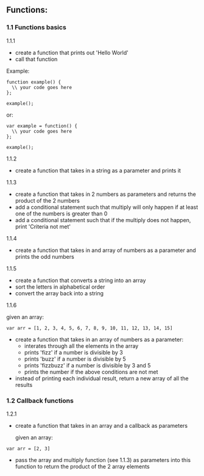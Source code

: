 ## Functions:

### 1.1 Functions basics
1.1.1
  - create a function that prints out 'Hello World'
  - call that function
  
Example:
```
function example() {
  \\ your code goes here
};

example();
```
or:

```
var example = function() {
  \\ your code goes here
};

example();
```

1.1.2
  - create a function that takes in a string as a parameter and prints it

1.1.3
  - create a function that takes in 2 numbers as parameters and returns the product of the 2 numbers
  - add a conditional statement such that multiply will only happen if at least one of the numbers is greater than 0
  - add a conditional statement such that if the multiply does not happen, print 'Criteria not met'
  
1.1.4
  - create a function that takes in and array of numbers as a parameter and prints the odd numbers

1.1.5
  - create a function that converts a string into an array
  - sort the letters in alphabetical order
  - convert the array back into a string
  
1.1.6

  given an array:
  
  ```
 var arr = [1, 2, 3, 4, 5, 6, 7, 8, 9, 10, 11, 12, 13, 14, 15]
  ```
  - create a function that takes in an array of numbers as a parameter:
      - interates through all the elements in the array
      - prints 'fizz' if a number is divisible by 3
      - prints 'buzz' if a number is divisible by 5
      - prints 'fizzbuzz' if a number is divisible by 3 and 5
      - prints the number if the above conditions are not met
  - instead of printing each individual result, return a new array of all the results

### 1.2 Callback functions

1.2.1
  
  - create a function that takes in an array and a callback as parameters
  
    given an array:
  
  ```
  var arr = [2, 3]
  ```
  
  - pass the array and multiply function (see 1.1.3) as parameters into this function to return the product of the 2 array         elements
